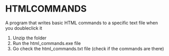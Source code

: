 # HTMLCOMMANDS
A program that writes basic HTML commands to a specific text file when you doubleclick it

1. Unzip the folder
2. Run the html_commands.exe file
3. Go check the html_commands.txt file (check if the commands are there)

